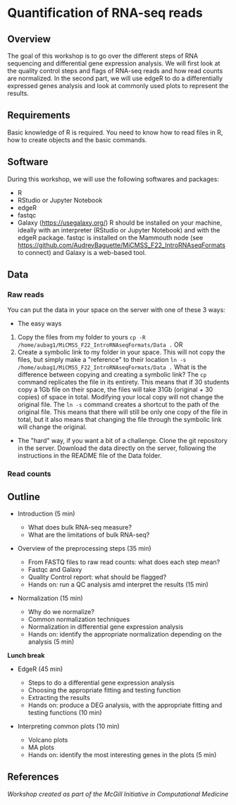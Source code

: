 # Quantification of RNA-seq reads

## Overview
The goal of this workshop is to go over the different steps of RNA sequencing and differential gene expression analysis. We will first look at the quality control steps and flags of RNA-seq reads and how read counts are normalized. In the second part, we will use edgeR to do a differentially expressed genes analysis and look at commonly used plots to represent the results. 
   
## Requirements
Basic knowledge of R is required. You need to know how to read files in R, how to create objects and the basic commands.
   
## Software
During this workshop, we will use the following softwares and packages:
* R
* RStudio or Jupyter Notebook
* edgeR
* fastqc
* Galaxy (https://usegalaxy.org/)
R should be installed on your machine, ideally with an interpreter (RStudio or Jupyter Notebook) and with the edgeR package. 
fastqc is installed on the Mammouth node (see https://github.com/AudreyBaguette/MiCMSS_F22_IntroRNAseqFormats to connect) and Galaxy is a web-based tool.

## Data
### Raw reads
You can put the data in your space on the server with one of these 3 ways:
* The easy ways
1. Copy the files from my folder to yours `cp -R /home/aubag1/MiCMSS_F22_IntroRNAseqFormats/Data .`
OR
2. Create a symbolic link to my folder in your space. This will not copy the files, but simply make a "reference" to their location `ln -s /home/aubag1/MiCMSS_F22_IntroRNAseqFormats/Data .`
What is the difference between copying and creating a symbolic link? The `cp` command replicates the file in its entirety. This means that if 30 students copy a 1Gb file on their space, the files will take 31Gb (original + 30 copies) of space in total. Modifying your local copy will not change the original file. The `ln -s` command creates a shortcut to the path of the original file. This means that there will still be only one copy of the file in total, but it also means that changing the file through the symbolic link will change the original.

* The "hard" way, if you want a bit of a challenge.
Clone the git repository in the server. Download the data directly on the server, following the instructions in the README file of the Data folder.

### Read counts

## Outline
* Introduction (5 min)
    - What does bulk RNA-seq measure?
    - What are the limitations of bulk RNA-seq?

* Overview of the preprocessing steps (35 min) 
    - From FASTQ files to raw read counts: what does each step mean?
    - Fastqc and Galaxy
    - Quality Control report: what should be flagged?
    - Hands on: run a QC analysis amd interpret the results (15 min) 

* Normalization (15 min) 
    - Why do we normalize?
    - Common normalization techniques
    - Normalization in differential gene expression analysis
    - Hands on: identify the appropriate normalization depending on the analysis (5 min) 

**Lunch break**

* EdgeR (45 min)
    - Steps to do a differential gene expression analysis
    - Choosing the appropriate fitting and testing function
    - Extracting the results
    - Hands on: produce a DEG analysis, with the appropriate fitting and testing functions (10 min) 

* Interpreting common plots (10 min)
    - Volcano plots
    - MA plots
    - Hands on: identify the most interesting genes in the plots (5 min)

## References
   
*Workshop created as part of the McGill Initiative in Computational Medicine*
